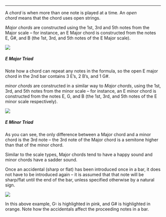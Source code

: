 
---

A _chord_ is when more than one note is played at a time. An _open chord_ means that the chord uses open strings.

_Major chords_ are constructed using the 1st, 3rd and 5th notes from the Major scale – for instance, an E Major chord is constructed from the notes E, G#, and B (the 1st, 3rd, and 5th notes of the E Major scale).

[![](https://www.orangelearn.com/wp-content/uploads/2021/10/E-major-example.png)](https://learn.orangeamps.com/wp-content/uploads/2021/10/E-major-example.png)

##### E Major Triad

Note how a chord can repeat any notes in the formula, so the open E major chord in the 2nd bar contains 3 E’s, 2 B’s, and 1 G#.

_minor chords_ are constructed in a similar way to _Major chords_, using the 1st, 3rd, and 5th notes from the minor scale – for instance, an E minor chord is constructed from the notes E, G, and B (the 1st, 3rd, and 5th notes of the E minor scale respectively).

[![](https://www.orangelearn.com/wp-content/uploads/2021/10/E-minor-example.png)](https://learn.orangeamps.com/wp-content/uploads/2021/10/E-minor-example.png)

##### E Minor Triad

As you can see, the only difference between a Major chord and a minor chord is the 3rd note – the 3rd note of the Major chord is a semitone higher than that of the minor chord.

Similar to the scale types, Major chords tend to have a happy sound and minor chords have a sadder sound.

Once an accidental (sharp or flat) has been introduced once in a bar, it does not have to be introduced again – it is assumed that that note will be sharp/flat until the end of the bar, unless specified otherwise by a natural sign.

[![](https://www.orangelearn.com/wp-content/uploads/2021/10/accidentals-example.png)](https://learn.orangeamps.com/wp-content/uploads/2021/10/accidentals-example.png)

In this above example, G♮ is highlighted in pink, and G# is highlighted in orange. Note how the accidentals affect the proceeding notes in a bar.